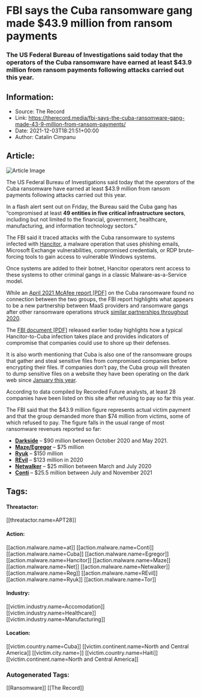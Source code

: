# FBI says the Cuba ransomware gang made $43.9 million from ransom payments
### The US Federal Bureau of Investigations said today that the operators of the Cuba ransomware have earned at least $43.9 million from ransom payments following attacks carried out this year.

## Information:
+ Source: The Record
+ Link: https://therecord.media/fbi-says-the-cuba-ransomware-gang-made-43-9-million-from-ransom-payments/
+ Date: 2021-12-03T18:21:51+00:00
+ Author: Catalin Cimpanu


## Article:
![Article Image](https://therecord.media/wp-content/uploads/2021/12/Cuba-ransomware.jpg)

The US Federal Bureau of Investigations said today that the operators of the Cuba ransomware have earned at least $43.9 million from ransom payments following attacks carried out this year.


In a flash alert sent out on Friday, the Bureau said the Cuba gang has “compromised at least **49 entities in five critical infrastructure sectors**, including but not limited to the financial, government, healthcare, manufacturing, and information technology sectors.”


The FBI said it traced attacks with the Cuba ransomware to systems infected with [Hancitor](https://isc.sans.edu/diary/rss/26980), a malware operation that uses phishing emails, Microsoft Exchange vulnerabilities, compromised credentials, or RDP brute-forcing tools to gain access to vulnerable Windows systems.


Once systems are added to their botnet, Hancitor operators rent access to these systems to other criminal gangs in a classic Malware-as-a-Service model.


While an [April 2021 McAfee report [PDF]](https://www.mcafee.com/enterprise/en-us/assets/reports/rp-cuba-ransomware.pdf) on the Cuba ransomware found no connection between the two groups, the FBI report highlights what appears to be a new partnership between MaaS providers and ransomware gangs after other ransomware operations struck [similar partnerships throughout 2020](https://www.zdnet.com/article/the-malware-that-usually-installs-ransomware-and-you-need-to-remove-right-away/).


The [FBI document [PDF]](https://www.ic3.gov/Media/News/2021/211203-2.pdf) released earlier today highlights how a typical Hancitor-to-Cuba infection takes place and provides indicators of compromise that companies could use to shore up their defenses.


It is also worth mentioning that Cuba is also one of the ransomware groups that gather and steal sensitive files from compromised companies before encrypting their files. If companies don’t pay, the Cuba group will threaten to dump sensitive files on a website they have been operating on the dark web since [January this year](https://twitter.com/campuscodi/status/1356746586555101186).


According to data compiled by Recorded Future analysts, at least 28 companies have been listed on this site after refusing to pay so far this year.


The FBI said that the $43.9 million figure represents actual victim payment and that the group demanded more than $74 million from victims, some of which refused to pay. The figure falls in the usual range of most ransomware revenues reported so far:


* [**Darkside**](https://therecord.media/darkside-gang-estimated-to-have-made-over-90-million-from-ransomware-attacks/) – $90 million between October 2020 and May 2021.
* [**Maze/Egregor**](https://therecord.media/maze-egregor-ransomware-cartel-estimated-to-have-made-75-million/) – $75 million
* [**Ryuk**](https://www.advintel.io/post/crime-laundering-primer-inside-ryuk-crime-crypto-ledger-risky-asian-crypto-traders) – $150 million
* [**REvil**](https://twitter.com/campuscodi/status/1365340061219356672) – $123 million in 2020
* [**Netwalker**](https://www.mcafee.com/blogs/other-blogs/mcafee-labs/take-a-netwalk-on-the-wild-side) – $25 million between March and July 2020
* [**Conti**](https://therecord.media/conti-gang-has-made-at-least-25-5-million-since-july-2021/) – $25.5 million between July and November 2021





## Tags:

#### Threatactor:
[[threatactor.name=APT28]]

#### Action:
[[action.malware.name=at]] [[action.malware.name=Conti]] [[action.malware.name=Cuba]] [[action.malware.name=Egregor]] [[action.malware.name=Hancitor]] [[action.malware.name=Maze]] [[action.malware.name=Net]] [[action.malware.name=Netwalker]] [[action.malware.name=Reg]] [[action.malware.name=REvil]] [[action.malware.name=Ryuk]] [[action.malware.name=Tor]]

#### Industry:
[[victim.industry.name=Accomodation]] [[victim.industry.name=Healthcare]] [[victim.industry.name=Manufacturing]]

#### Location:
[[victim.country.name=Cuba]] [[victim.continent.name=North and Central America]] [[victim.city.name=]] [[victim.country.name=Haiti]] [[victim.continent.name=North and Central America]]

### Autogenerated Tags:
[[Ransomware]] [[The Record]]

